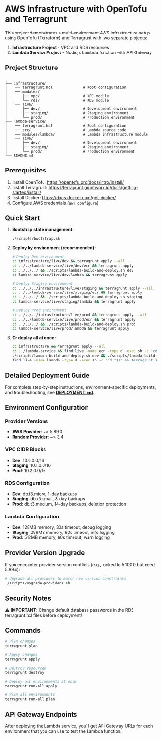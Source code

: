 # AWS Infrastructure with OpenTofu and Terragrunt

This project demonstrates a multi-environment AWS infrastructure setup using OpenTofu (Terraform) and Terragrunt with two separate projects:

1. **Infrastructure Project** - VPC and RDS resources
2. **Lambda Service Project** - Node.js Lambda function with API Gateway

## Project Structure

```
.
├── infrastructure/
│   ├── terragrunt.hcl              # Root configuration
│   ├── modules/
│   │   ├── vpc/                    # VPC module
│   │   └── rds/                    # RDS module
│   └── live/
│       ├── dev/                    # Development environment
│       ├── staging/                # Staging environment
│       └── prod/                   # Production environment
├── lambda-service/
│   ├── terragrunt.hcl              # Root configuration
│   ├── src/                        # Lambda source code
│   ├── modules/lambda/             # Lambda infrastructure module
│   └── live/
│       ├── dev/                    # Development environment
│       ├── staging/                # Staging environment
│       └── prod/                   # Production environment
└── README.md
```

## Prerequisites

1. Install OpenTofu: https://opentofu.org/docs/intro/install/
2. Install Terragrunt: https://terragrunt.gruntwork.io/docs/getting-started/install/
3. Install Docker: https://docs.docker.com/get-docker/
4. Configure AWS credentials (`aws configure`)

## Quick Start

1. **Bootstrap state management:**
   ```bash
   ./scripts/bootstrap.sh
   ```

2. **Deploy by environment (recommended):**
   ```bash
   # Deploy Dev environment
   cd infrastructure/live/dev && terragrunt apply --all
   cd ../../lambda-service/live/dev/ecr && terragrunt apply
   cd ../../../ && ./scripts/lambda-build-and-deploy.sh dev
   cd lambda-service/live/dev/lambda && terragrunt apply
   
   # Deploy Staging environment  
   cd ../../../infrastructure/live/staging && terragrunt apply --all
   cd ../../lambda-service/live/staging/ecr && terragrunt apply
   cd ../../../ && ./scripts/lambda-build-and-deploy.sh staging
   cd lambda-service/live/staging/lambda && terragrunt apply
   
   # Deploy Prod environment
   cd ../../../infrastructure/live/prod && terragrunt apply --all
   cd ../../lambda-service/live/prod/ecr && terragrunt apply
   cd ../../../ && ./scripts/lambda-build-and-deploy.sh prod
   cd lambda-service/live/prod/lambda && terragrunt apply
   ```

3. **Or deploy all at once:**
   ```bash
   cd infrastructure && terragrunt apply --all
   cd ../lambda-service && find live -name ecr -type d -exec sh -c 'cd "$1" && terragrunt apply' _ {} \;
   ./scripts/lambda-build-and-deploy.sh dev && ./scripts/lambda-build-and-deploy.sh staging && ./scripts/lambda-build-and-deploy.sh prod
   find live -name lambda -type d -exec sh -c 'cd "$1" && terragrunt apply' _ {} \;
   ```

## Detailed Deployment Guide

For complete step-by-step instructions, environment-specific deployments, and troubleshooting, see **[DEPLOYMENT.md](DEPLOYMENT.md)**.

## Environment Configuration

### Provider Versions
- **AWS Provider**: ~> 5.89.0
- **Random Provider**: ~> 3.4

### VPC CIDR Blocks
- **Dev**: 10.0.0.0/16
- **Staging**: 10.1.0.0/16
- **Prod**: 10.2.0.0/16

### RDS Configuration
- **Dev**: db.t3.micro, 1-day backups
- **Staging**: db.t3.small, 3-day backups
- **Prod**: db.t3.medium, 14-day backups, deletion protection

### Lambda Configuration
- **Dev**: 128MB memory, 30s timeout, debug logging
- **Staging**: 256MB memory, 60s timeout, info logging
- **Prod**: 512MB memory, 60s timeout, warn logging

## Provider Version Upgrade

If you encounter provider version conflicts (e.g., locked to 5.100.0 but need 5.89.x):

```bash
# Upgrade all providers to match new version constraints
./scripts/upgrade-providers.sh
```

## Security Notes

⚠️ **IMPORTANT**: Change default database passwords in the RDS terragrunt.hcl files before deployment!

## Commands

```bash
# Plan changes
terragrunt plan

# Apply changes
terragrunt apply

# Destroy resources
terragrunt destroy

# Deploy all environments at once
terragrunt run-all apply

# Plan all environments
terragrunt run-all plan
```

## API Gateway Endpoints

After deploying the Lambda service, you'll get API Gateway URLs for each environment that you can use to test the Lambda function.